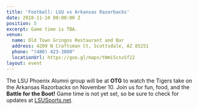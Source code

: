 ```yaml
---
title: 'Football: LSU vs Arkansas Razorbacks'
date: 2018-11-10 00:00:00 Z
position: 5
excerpt: Game time is TBA.
venue:
  name: Old Town Gringos Restaurant and Bar
  address: 4209 N Craftsman Ct, Scottsdale, AZ 85251
  phone: "(480) 423-3800"
  locationUrl: https://goo.gl/maps/tWmiScsvSf22
layout: event
---
```


The LSU Phoenix Alumni group will be at **OTG** to watch the Tigers take on the Arkansas Razorbacks on November 10. Join us for fun, food, and the **Battle for the Boot!** Game time is not yet set, so be sure to check for updates at [LSUSports.net](http://www.lsusports.net/SportSelect.dbml?SPID=2164&SPSID=27811&DB_OEM_ID=5200).